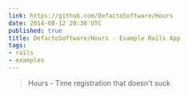 ```yaml
---
link: https://github.com/DefactoSoftware/Hours
date: 2014-08-12 20:38 UTC
published: true
title: DefactoSoftware/Hours - Example Rails App
tags:
- rails
- examples
---
```


<blockquote>Hours - Time registration that doesn't suck</blockquote>
